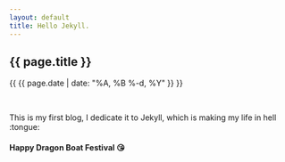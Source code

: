 ```yaml
---
layout: default
title: Hello Jekyll.
---
```

<h2>{{ page.title }}</h2>
<p>{{ {{ page.date | date: "%A, %B %-d, %Y" }} }}</p><br>
<p>This is my first blog, I dedicate it to  Jekyll, which is making my life in hell :tongue:</p>


#### Happy Dragon Boat Festival :kissing_heart:

